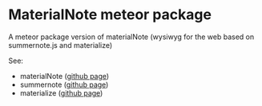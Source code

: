 # MaterialNote meteor package
A meteor package version of materialNote (wysiwyg for the web based on summernote.js and materialize)

See:

- materialNote (<a href="https://github.com/Cerealkillerway/materialNote">github page</a>)
- summernote (<a href="https://github.com/summernote/summernote">github page</a>)
- materialize (<a href="https://github.com/Dogfalo/materialize">github page</a>)